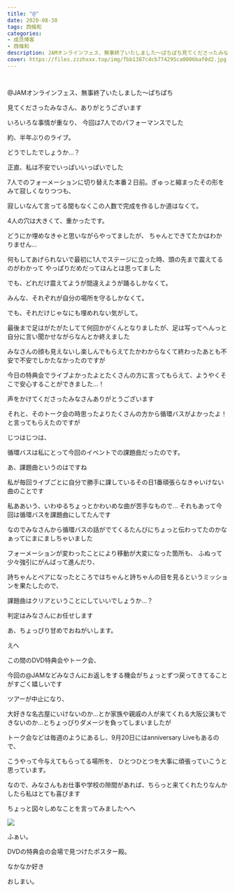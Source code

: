 ```yaml
---
title: "@"
date: 2020-08-30
tags: 西條和
categories: 
- 成员博客
- 西條和
description: JAMオンラインフェス、無事終了いたしました〜ぱちぱち見てくださったみなさん、ありがとうございますいろいろな事情が...
cover: https://files.zzzhxxx.top/img/fbb1387c4cb774295ca0006baf0d2.jpg 
---
```


        ﻿











@JAMオンラインフェス、無事終了いたしました〜ぱちぱち









見てくださったみなさん、ありがとうございます



















いろいろな事情が重なり、
今回は7人でのパフォーマンスでした












約、半年ぶりのライブ。




















どうでしたでしょうか…？























正直、私は不安でいっぱいいっぱいでした













7人でのフォーメーションに切り替えた本番２日前。ぎゅっと縮まったその形をみて寂しくなりつつも、

寂しいなんて言ってる間もなくこの人数で完成を作るしか道はなくて。












4人の穴は大きくて、重かったです。






どうにか埋めなきゃと思いながらやってましたが、
ちゃんとできてたかはわかりません…









何もしてあげられないで最初に1人でステージに立った時、頭の先まで震えてるのがわかって
やっぱりだめだってほんとは思ってました


















でも、どれだけ震えてようが間違えようが踊るしかなくて。








みんな、それぞれが自分の場所を守るしかなくて。











でも、それだけじゃなにも埋めれない気がして。

















最後まで足はがたがたしてて何回かがくんとなりましたが、足は写ってへんっと自分に言い聞かせながらなんとか終えました















みなさんの顔も見えないし楽しんでもらえてたかわからなくて終わったあとも不安で不安でしかたなかったのですが



今日の特典会でライブよかったよとたくさんの方に言ってもらえて、ようやくそこで安心することができました…！










声をかけてくださったみなさんありがとうございます
















それと、そのトーク会の時思ったよりたくさんの方から循環バスがよかったよ！と言ってもらえたのですが








じつはじつは、



















循環バスは私にとって今回のイベントでの課題曲だったのです。













あ、課題曲というのはですね




私が毎回ライブごとに自分で勝手に課しているその日1番頑張らなきゃいけない曲のことです













私ああいう、いわゆるちょっとかわいめな曲が苦手なもので…
それもあって今回は循環バスを課題曲にしてたんです













なのでみなさんから循環バスの話がでてくるたんびにちょっと伝わってたのかなぁってにまにましちゃいました














フォーメーションが変わったことにより移動が大変になった箇所も、
ふぬって少々強引にがんばって進んだり、





詩ちゃんとペアになったところではちゃんと詩ちゃんの目を見るというミッションを果たしたので、












課題曲はクリアということにしていいでしょうか…？













判定はみなさんにお任せします




















あ、ちょっぴり甘めでおねがいします。








えへ





















この間のDVD特典会やトーク会、

今回の@JAMなどみなさんにお返しをする機会がちょっとずつ戻ってきてることがすごく嬉しいです
















ツアーが中止になり、



大好きな名古屋にいけないのか…とか家族や親戚の人が来てくれる大阪公演もできないのか…とちょっぴりダメージを負ってしまいましたが















トーク会などは毎週のようにあるし、9月20日にはanniversary Liveもあるので、

こうやって今与えてもらってる場所を、
ひとつひとつを大事に頑張っていこうと思っています。














なので、みなさんもお仕事や学校の隙間があれば、ちらっと来てくれたりなんかしたら私はとても喜びます




















ちょっと図々しめなことを言ってみましたへへ





















![](https://files.zzzhxxx.top/img/fbb1387c4cb774295ca0006baf0d2.jpg)





ふぁい。









DVDの特典会の会場で見つけたポスター殿。























なかなか好き




















おしまい。


